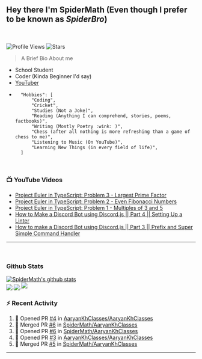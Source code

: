 ## **Hey there I'm SpiderMath (Even though I prefer to be known as *SpiderBro*)**
<br><br>
![Profile Views](https://komarev.com/ghpvc/?username=SpiderMath)
![Stars](https://img.shields.io/github/stars/SpiderMath?style=social)

> A Brief Bio About me
- School Student
- Coder (Kinda Beginner I'd say)
- [YouTuber](https://youtube.com/channel/UCuQvyfLaZOG4bPwEvqSYCLg)
- ```js<br>
	"Hobbies": [
		"Coding",
		"Cricket",
		"Studies (Not a Joke)",
		"Reading (Anything I can comprehend, stories, poems, factbooks)",
		"Writing (Mostly Poetry :wink: )",
		"Chess (after all nothing is more refreshing than a game of chess to me)",
		"Listening to Music (On YouTube)",
		"Learning New Things (in every field of life)",
	]
	```
<br>

### 📺 YouTube Videos
<!-- YOUTUBE:START -->
- [Project Euler in TypeScript: Problem 3 - Largest Prime Factor](https://www.youtube.com/watch?v=DaDziQ4ZRvw)
- [Project Euler in TypeScript: Problem 2 - Even Fibonacci Numbers](https://www.youtube.com/watch?v=oIsm-KtBW4s)
- [Project Euler in TypeScript: Problem 1 - Multiples of 3 and 5](https://www.youtube.com/watch?v=sjkLIrIfRdo)
- [How to Make a Discord Bot using Discord.js || Part 4 || Setting Up a Linter](https://www.youtube.com/watch?v=Sx1i83ghzlg)
- [How to make a Discord Bot using Discord.js || Part 3 || Prefix and Super Simple Command Handler](https://www.youtube.com/watch?v=VNxnXNWhmlU)
<!-- YOUTUBE:END -->
<hr>
<br>

### Github Stats
<a href="https://github.com/anuraghazra/github-readme-stats">
  <img align="center" src="https://github-readme-stats.vercel.app/api?username=SpiderMath&show_icons=true&include_all_commits=true" alt="SpiderMath's github stats" />
</a>
<br>
<a href="https://github.com/anuraghazra/github-readme-stats">
	<img align="center" src="https://github-readme-stats.vercel.app/api/top-langs/?username=SpiderMath&langs_count=10">
</a>
<a href="https://github.com/ryo-ma/github-profile-trophy">
	<img align="center" src="https://github-profile-trophy.vercel.app/?username=SpiderMath&theme=onedark&no-bg=true">
</a>
<img src="https://github-readme-streak-stats.herokuapp.com/?user=SpiderMath&theme=blood">

### :zap: Recent Activity
<!--START_SECTION:activity-->
1. 💪 Opened PR [#4](https://github.com/AaryanKhClasses/AaryanKhClasses/pull/4) in [AaryanKhClasses/AaryanKhClasses](https://github.com/AaryanKhClasses/AaryanKhClasses)
2. 🎉 Merged PR [#6](https://github.com/SpiderMath/AaryanKhClasses/pull/6) in [SpiderMath/AaryanKhClasses](https://github.com/SpiderMath/AaryanKhClasses)
3. 💪 Opened PR [#6](https://github.com/SpiderMath/AaryanKhClasses/pull/6) in [SpiderMath/AaryanKhClasses](https://github.com/SpiderMath/AaryanKhClasses)
4. 💪 Opened PR [#3](https://github.com/AaryanKhClasses/AaryanKhClasses/pull/3) in [AaryanKhClasses/AaryanKhClasses](https://github.com/AaryanKhClasses/AaryanKhClasses)
5. 🎉 Merged PR [#5](https://github.com/SpiderMath/AaryanKhClasses/pull/5) in [SpiderMath/AaryanKhClasses](https://github.com/SpiderMath/AaryanKhClasses)
<!--END_SECTION:activity-->
<hr>
